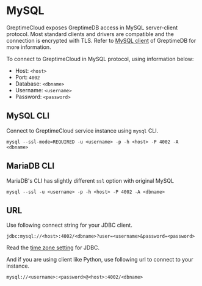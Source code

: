 # MySQL

GreptimeCloud exposes GreptimeDB access in MySQL server-client protocol. Most
standard clients and drivers are compatible and the connection is encrypted with TLS.
Refer to [MySQL client](https://docs.greptime.com/user-guide/clients/mysql) of GreptimeDB for more information.

To connect to GreptimeCloud in MySQL protocol, using information below:

- Host: `<host>`
- Port: `4002`
- Database: `<dbname>`
- Username: `<username>`
- Password: `<password>`

## MySQL CLI

Connect to GreptimeCloud service instance using `mysql` CLI.

```shell
mysql --ssl-mode=REQUIRED -u <username> -p -h <host> -P 4002 -A <dbname>
```

## MariaDB CLI

MariaDB's CLI has slightly different `ssl` option with original MySQL

```shell
mysql --ssl -u <username> -p -h <host> -P 4002 -A <dbname>
```

## URL

Use following connect string for your JDBC client.

```text
jdbc:mysql://<host>:4002/<dbname>?user=<username>&password=<password>
```

Read the [time zone setting](https://docs.greptime.com/user-guide/ingest-data/for-iot/grpc-sdk/java#time-zone) for JDBC.

And if you are using client like Python, use following url to connect to your
instance.

```text
mysql://<username>:<password>@<host>:4002/<dbname>
```
